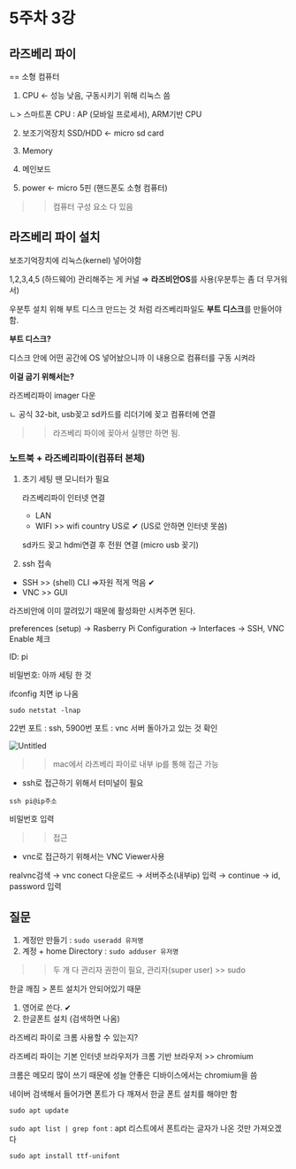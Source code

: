 # 5주차 3강

## 라즈베리 파이

== 소형 컴퓨터

1) CPU ← 성능 낮음, 구동시키기 위해 리눅스 씀

ㄴ> 스마트폰 CPU : AP (모바일 프로세서), ARM기반 CPU

2) 보조기억장치 SSD/HDD ← micro sd card

3) Memory

4) 메인보드

5) power ← micro 5핀 (핸드폰도 소형 컴퓨터)

>> 컴퓨터 구성 요소 다 있음

## 라즈베리 파이 설치

보조기억장치에 리눅스(kernel) 넣어야함

1,2,3,4,5 (하드웨어) 관리해주는 게 커널 ⇒ **라즈비안OS**를 사용(우분투는 좀 더 무거워서)

우분투 설치 위해 부트 디스크 만드는 것 처럼 라즈베리파일도 **부트 디스크**를 만들어야 함.

**부트 디스크?** 

디스크 안에 어떤 공간에 OS 넣어놨으니까 이 내용으로 컴퓨터를 구동 시켜라

**이걸 굽기 위해서는?** 

라즈베리파이 imager 다운 

ㄴ 공식 32-bit, usb꽂고 sd카드를 리더기에 꽂고 컴퓨터에 연결

>> 라즈베리 파이에 꽂아서 실행만 하면 됨.

### 노트북 + 라즈베리파이(컴퓨터 본체)

1. 초기 세팅 땐 모니터가 필요
    
    라즈베리파이 인터넷 연결
    
    - LAN
    - WIFI >> wifi country US로 ✔ (US로 안하면 인터넷 못씀)
    
    sd카드 꽂고 hdmi연결 후 전원 연결 (micro usb 꽂기)
    
2. ssh 접속 
- SSH >> (shell) CLI  ⇒자원 적게 먹음  ✔
- VNC >> GUI

라즈비안에 이미 깔려있기 때문에 활성화만 시켜주면 된다.

preferences (setup) → Rasberry Pi Configuration → Interfaces → SSH, VNC Enable 체크

ID: pi

비밀번호: 아까 세팅 한 것

ifconfig 치면 ip 나옴

`sudo netstat -lnap`

22번 포트 : ssh, 5900번 포트 : vnc 서버 돌아가고 있는 것 확인

![Untitled](5%E1%84%8C%E1%85%AE%E1%84%8E%E1%85%A1%203%E1%84%80%E1%85%A1%E1%86%BC%20d2c6d3adf3e848bb9b0e479e7c038b9f/Untitled.png)

>> mac에서 라즈베리 파이로 내부 ip를 통해 접근 가능

- ssh로 접근하기 위해서 터미널이 필요

`ssh pi@ip주소`

비밀번호 입력

>> 접근

- vnc로 접근하기 위해서는 VNC Viewer사용

realvnc검색 → vnc conect 다운로드 → 서버주소(내부ip) 입력 → continue → id, password 입력

## 질문

1. 계정만 만들기 : `sudo useradd 유저명`
2. 계정 + home Directory : `sudo adduser 유저명`

>> 두 개 다 관리자 권한이 필요, 관리자(super user) >> sudo

한글 깨짐 > 폰트 설치가 안되어있기 때문

1. 영어로 쓴다. ✔
2. 한글폰트 설치 (검색하면 나옴)

라즈베리 파이로 크롬 사용할 수 있는지?

라즈베리 파이는 기본 인터넷 브라우저가 크롬 기반 브라우저 >> chromium

크롬은 메모리 많이 쓰기 때문에 성늘 안좋은 디바이스에서는 chromium을 씀

네이버 검색해서 들어가면 폰트가 다 깨져서 한글 폰트 설치를 해야만 함

`sudo apt update`

`sudo apt list | grep font` : apt 리스트에서 폰트라는 글자가 나온 것만 가져오겠다

`sudo apt install ttf-unifont`